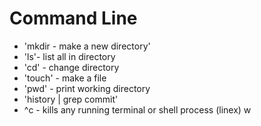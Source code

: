 # Command Line

- 'mkdir - make a new directory'
- 'ls'- list all in directory
- 'cd' - change directory
- 'touch' - make a file
- 'pwd' - print working directory
- 'history | grep commit'
- ^c - kills any running terminal or shell process (linex)
w
